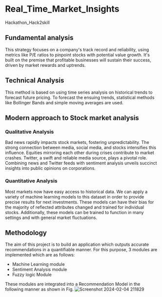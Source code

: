  #                                                                                      Real_Time_Market_Insights
Hackathon_Hack2skill
## Fundamental analysis
This strategy focuses on a company's track record and reliability, using metrics like P/E ratios to pinpoint stocks with potential value growth. It's built on the premise that profitable businesses will sustain their success, driven by market rewards and uptrends.
## Technical Analysis
This method is based on using time series analysis on historical trends to forecast future pricing. To forecast the ensuing trends, statistical methods like Bollinger Bands and simple moving averages are used.
##  Modern approach to Stock market analysis

###  Qualitative Analysis
Bad news rapidly impacts stock markets, fostering unpredictability. The strong connection between media, social media, and stocks intensifies this influence. Equities mirroring each other during crises contribute to market crashes. Twitter, a swift and reliable media source, plays a pivotal role. Combining news and Twitter feeds with sentiment analysis unveils succinct insights into public opinions on corporations.

### Quantitative Analysis 
Most markets now have easy access to historical data. We can apply a variety of machine learning models to this dataset in order to provide precise results for next investments. These models can have their bias for the majority of reflected attributes changed and trained for individual stocks. Additionally, these models can be trained to function in many settings and with general market fluctuations.

## Methodology
The aim of this project is to build an application which outputs accurate 
recommendations in a quantifiable manner. For this purpose, 3 modules are 
implemented which are as follows:
- Machine Learning module
- Sentiment Analysis module
- Fuzzy logic Module

These modules are integrated into a Recommendation Model in the following manner as shown in Fig.
![Screenshot 2024-02-04 211829](https://github.com/jainrishi601/Real_Time_Market_Insights/assets/128663753/081e36bb-0205-4794-9a7a-f9751352eab8)

